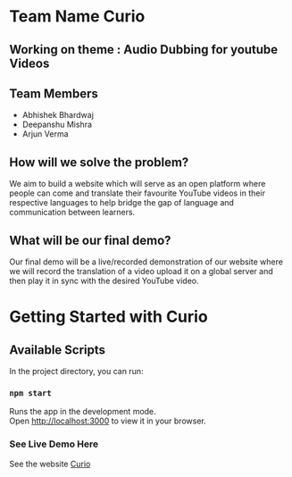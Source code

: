 # Team Name Curio
## Working on theme : Audio Dubbing for youtube Videos

## Team Members

- Abhishek Bhardwaj
- Deepanshu Mishra
- Arjun Verma


## How will we solve the problem?
We aim to build a website which will serve as an open platform where people can come and translate their favourite YouTube videos in their respective languages to help bridge the gap of language and communication between learners.


## What will be our final demo?
Our final demo will be a live/recorded demonstration of our website where we will record the translation of a video upload it on a global server and then play it in sync with the desired YouTube video.




# Getting Started with Curio

## Available Scripts

In the project directory, you can run:

### `npm start`

Runs the app in the development mode.\
Open [http://localhost:3000](http://localhost:3000) to view it in your browser.


### See Live Demo Here

See the website [Curio](https://curiocic.netlify.app/) 



